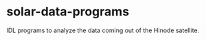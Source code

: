 solar-data-programs
===================

IDL programs to analyze the data coming out of the Hinode satellite.
